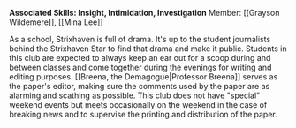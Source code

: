 **Associated Skills: Insight, Intimidation, Investigation**
Member: [[Grayson Wildemere]], [[Mina Lee]]

As a school, Strixhaven is full of drama. It's up to the student journalists behind the Strixhaven Star to find that drama and make it public. Students in this club are expected to always keep an ear out for a scoop during and between classes and come together during the evenings for writing and editing purposes. [[Breena, the Demagogue|Professor Breena]] serves as the paper's editor, making sure the comments used by the paper are as alarming and scathing as possible. This club does not have "special" weekend events but meets occasionally on the weekend in the case of breaking news and to supervise the printing and distribution of the paper.